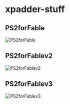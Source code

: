 # xpadder-stuff

## PS2forFable

![PS2forFable](https://gitlab.com/Novimatrem/xpadder-stuff/-/raw/main/PS2forFable/screenshot.png "PS2forFable")

## PS2forFablev2

![PS2forFablev2](https://gitlab.com/Novimatrem/xpadder-stuff/-/raw/main/PS2forFablev2/screenshotv2.png "PS2forFablev2")

## PS2forFablev3

![PS2forFablev3](https://gitlab.com/Novimatrem/xpadder-stuff/-/raw/main/PS2forFablev3/screenshotv3.png "PS2forFablev3")